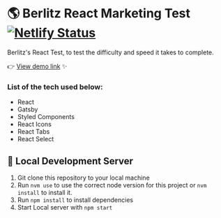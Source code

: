 # 🌎 Berlitz React Marketing Test [![Netlify Status](https://api.netlify.com/api/v1/badges/f9660d28-e4cf-4f35-90e8-1fa4db3a8688/deploy-status)](https://app.netlify.com/sites/shaun-react-test-marketing/deploys)

Berlitz's React Test, to test the difficulty and speed it takes to complete.

👉 [View demo link](https://shaun-react-test-marketing.netlify.app) ✨

### List of the tech used below:

- React
- Gatsby
- Styled Components
- React Icons
- React Tabs
- React Select

## 🚀 Local Development Server

1. Git clone this repository to your local machine
2. Run `nvm use` to use the correct node version for this project or `nvm install` to install it.
3. Run `npm install` to install dependencies
4. Start Local server with `npm start`

